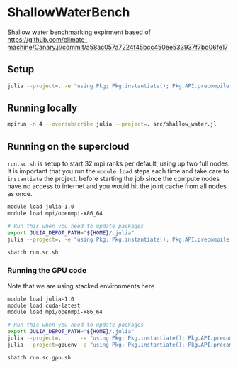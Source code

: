 # ShallowWaterBench

Shallow water benchmarking expirment based of 
https://github.com/climate-machine/Canary.jl/commit/a58ac057a7224f45bcc450ee533937f7bd06fe17

## Setup

```bash
julia --project=. -e "using Pkg; Pkg.instantiate(); Pkg.API.precompile()"
```

## Running locally

```bash
mpirun -n 4 --oversubscribe julia --project=. src/shallow_water.jl
```

## Running on the supercloud

`run.sc.sh` is setup to start 32 mpi ranks per default, using up two full nodes. It is important that you run the `module load` steps each time and take care to `instantiate` the project, before starting the job since the compute nodes have no access to internet and you would hit the joint cache from all nodes as once.

```bash
module load julia-1.0
module load mpi/openmpi-x86_64

# Run this when you need to update packages
export JULIA_DEPOT_PATH="${HOME}/.julia"
julia --project=. -e "using Pkg; Pkg.instantiate(); Pkg.API.precompile()"

sbatch run.sc.sh
```

### Running the GPU code

Note that we are using stacked environments here
```bash
module load julia-1.0
module load cuda-latest
module load mpi/openmpi-x86_64

# Run this when you need to update packages
export JULIA_DEPOT_PATH="${HOME}/.julia"
julia --project=.      -e "using Pkg; Pkg.instantiate(); Pkg.API.precompile()"
julia --project=gpuenv -e "using Pkg; Pkg.instantiate(); Pkg.API.precompile()"

sbatch run.sc.gpu.sh
```
